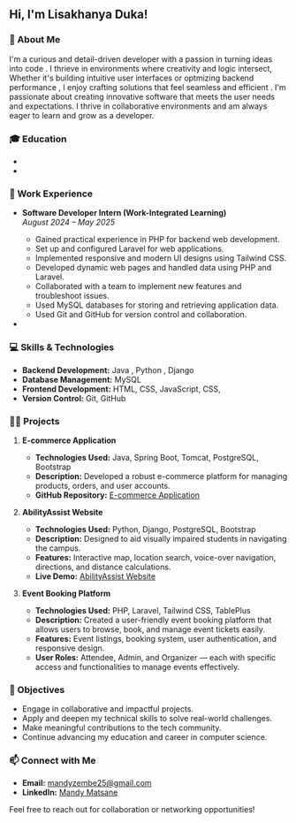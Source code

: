 ## Hi, I'm Lisakhanya Duka!

### 📝 About Me
I'm a curious and detail-driven developer with a passion in turning ideas into code . I thrieve in environments where creativity and logic intersect, Whether it's building intuitive user interfaces or optmizing backend performance , I enjoy crafting solutions that feel seamless and efficient . I'm passionate about creating innovative software that meets the user needs and expectations. I thrive in collaborative environments and am always eager to learn and grow as a developer.

### 🎓 Education
- 
- 
  

### 💼 Work Experience
- **Software Developer Intern (Work-Integrated Learning)**  
  *August 2024 – May 2025*  
  - Gained practical experience in PHP for backend web development.  
  - Set up and configured Laravel for web applications.  
  - Implemented responsive and modern UI designs using Tailwind CSS.  
  - Developed dynamic web pages and handled data using PHP and Laravel.  
  - Collaborated with a team to implement new features and troubleshoot issues.  
  - Used MySQL databases for storing and retrieving application data.  
  - Used Git and GitHub for version control and collaboration.

- 

### 💻 Skills & Technologies
- **Backend Development:** Java , Python , Django
- **Database Management:**  MySQL  
- **Frontend Development:** HTML, CSS, JavaScript, CSS,   
- **Version Control:** Git, GitHub

### 👨‍💻 Projects
1. **E-commerce Application**  
   - **Technologies Used:** Java, Spring Boot, Tomcat, PostgreSQL, Bootstrap  
   - **Description:** Developed a robust e-commerce platform for managing products, orders, and user accounts.  
   - **GitHub Repository:** [E-commerce Application](https://github.com/09Jeanette/LifestyleDeliciousWebApp.git)  

2. **AbilityAssist Website**  
   - **Technologies Used:** Python, Django, PostgreSQL, Bootstrap  
   - **Description:** Designed to aid visually impaired students in navigating the campus.  
   - **Features:** Interactive map, location search, voice-over navigation, directions, and distance calculations.  
   - **Live Demo:** [AbilityAssist Website](https://ability-assist-347e4e772fc7.herokuapp.com/AbilityAssistWebApp/)

3. **Event Booking Platform**  
   - **Technologies Used:** PHP, Laravel, Tailwind CSS, TablePlus  
   - **Description:** Created a user-friendly event booking platform that allows users to browse, book, and manage event tickets easily.  
   - **Features:** Event listings, booking system, user authentication, and responsive design.  
   - **User Roles:** Attendee, Admin, and Organizer — each with specific access and functionalities to manage events effectively.

### 🌟 Objectives
- Engage in collaborative and impactful projects.  
- Apply and deepen my technical skills to solve real-world challenges.  
- Make meaningful contributions to the tech community.  
- Continue advancing my education and career in computer science.

### 📫 Connect with Me
- **Email:** [mandyzembe25@gmail.com](mailto:mandyzembe25@gmail.com)  
- **LinkedIn:** [Mandy Matsane](https://www.linkedin.com/in/mandy-matsane-8168a226a/)

Feel free to reach out for collaboration or networking opportunities!
